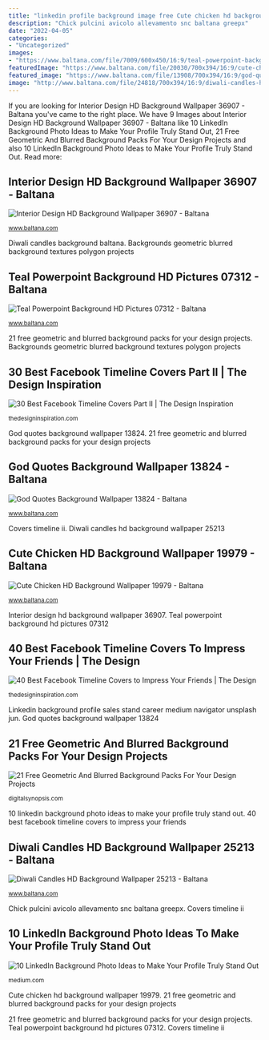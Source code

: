 ```yaml
---
title: "linkedin profile background image free Cute chicken hd background wallpaper 19979"
description: "Chick pulcini avicolo allevamento snc baltana greepx"
date: "2022-04-05"
categories:
- "Uncategorized"
images:
- "https://www.baltana.com/file/7009/600x450/16:9/teal-powerpoint-background-hd-pictures-07312_1543251493.jpg"
featuredImage: "https://www.baltana.com/file/20030/700x394/16:9/cute-chicken-hd-background-wallpaper-19979_1509318879.jpg"
featured_image: "https://www.baltana.com/file/13908/700x394/16:9/god-quotes-background-wallpaper-13824_502491700.jpg"
image: "http://www.baltana.com/file/24818/700x394/16:9/diwali-candles-hd-background-wallpaper-25213_1695448332.jpg"
---
```


If you are looking for Interior Design HD Background Wallpaper 36907 - Baltana you've came to the right place. We have 9 Images about Interior Design HD Background Wallpaper 36907 - Baltana like 10 LinkedIn Background Photo Ideas to Make Your Profile Truly Stand Out, 21 Free Geometric And Blurred Background Packs For Your Design Projects and also 10 LinkedIn Background Photo Ideas to Make Your Profile Truly Stand Out. Read more:

## Interior Design HD Background Wallpaper 36907 - Baltana

![Interior Design HD Background Wallpaper 36907 - Baltana](https://www.baltana.com/file/36652/700x394/16:9/interior-design-hd-background-wallpaper-36907_1666478226.jpg "Diwali candles hd background wallpaper 25213")

<small>www.baltana.com</small>

Diwali candles background baltana. Backgrounds geometric blurred background textures polygon projects

## Teal Powerpoint Background HD Pictures 07312 - Baltana

![Teal Powerpoint Background HD Pictures 07312 - Baltana](https://www.baltana.com/file/7009/600x450/16:9/teal-powerpoint-background-hd-pictures-07312_1543251493.jpg "Covers timeline ii")

<small>www.baltana.com</small>

21 free geometric and blurred background packs for your design projects. Backgrounds geometric blurred background textures polygon projects

## 30 Best Facebook Timeline Covers Part II | The Design Inspiration

![30 Best Facebook Timeline Covers Part II | The Design Inspiration](http://cdn.thedesigninspiration.com/wp-content/uploads/2012/09/Facebook-Covers-II-029.jpg "Chick pulcini avicolo allevamento snc baltana greepx")

<small>thedesigninspiration.com</small>

God quotes background wallpaper 13824. 21 free geometric and blurred background packs for your design projects

## God Quotes Background Wallpaper 13824 - Baltana

![God Quotes Background Wallpaper 13824 - Baltana](https://www.baltana.com/file/13908/700x394/16:9/god-quotes-background-wallpaper-13824_502491700.jpg "Diwali candles hd background wallpaper 25213")

<small>www.baltana.com</small>

Covers timeline ii. Diwali candles hd background wallpaper 25213

## Cute Chicken HD Background Wallpaper 19979 - Baltana

![Cute Chicken HD Background Wallpaper 19979 - Baltana](https://www.baltana.com/file/20030/700x394/16:9/cute-chicken-hd-background-wallpaper-19979_1509318879.jpg "Backgrounds geometric blurred background textures polygon projects")

<small>www.baltana.com</small>

Interior design hd background wallpaper 36907. Teal powerpoint background hd pictures 07312

## 40 Best Facebook Timeline Covers To Impress Your Friends | The Design

![40 Best Facebook Timeline Covers to Impress Your Friends | The Design](http://cdn.thedesigninspiration.com/wp-content/uploads/2012/06/Facebook-Covers-018.jpg "Interior design hd background wallpaper 36907")

<small>thedesigninspiration.com</small>

Linkedin background profile sales stand career medium navigator unsplash jun. God quotes background wallpaper 13824

## 21 Free Geometric And Blurred Background Packs For Your Design Projects

![21 Free Geometric And Blurred Background Packs For Your Design Projects](https://digitalsynopsis.com/wp-content/uploads/2017/08/free-hd-backgrounds-blurred-geometric-polygon-textures.jpg "Chick pulcini avicolo allevamento snc baltana greepx")

<small>digitalsynopsis.com</small>

10 linkedin background photo ideas to make your profile truly stand out. 40 best facebook timeline covers to impress your friends

## Diwali Candles HD Background Wallpaper 25213 - Baltana

![Diwali Candles HD Background Wallpaper 25213 - Baltana](http://www.baltana.com/file/24818/700x394/16:9/diwali-candles-hd-background-wallpaper-25213_1695448332.jpg "God quotes background wallpaper 13824")

<small>www.baltana.com</small>

Chick pulcini avicolo allevamento snc baltana greepx. Covers timeline ii

## 10 LinkedIn Background Photo Ideas To Make Your Profile Truly Stand Out

![10 LinkedIn Background Photo Ideas to Make Your Profile Truly Stand Out](https://miro.medium.com/max/1200/1*CkLmBVwhdFESTKW4VVkJkA.jpeg "Backgrounds geometric blurred background textures polygon projects")

<small>medium.com</small>

Cute chicken hd background wallpaper 19979. 21 free geometric and blurred background packs for your design projects

21 free geometric and blurred background packs for your design projects. Teal powerpoint background hd pictures 07312. Covers timeline ii
